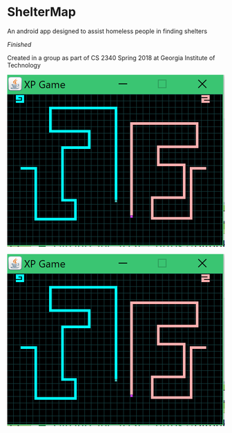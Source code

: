 # ShelterMap
An android app designed to assist homeless people in finding shelters

*Finished*

Created in a group as part of CS 2340 Spring 2018 at Georgia Institute of Technology

![screenshot](https://github.com/Nanoparty/Hyper-Light/blob/master/hl1.PNG)

![screenshot](https://github.com/Nanoparty/Hyper-Light/blob/master/hl1.PNG)
